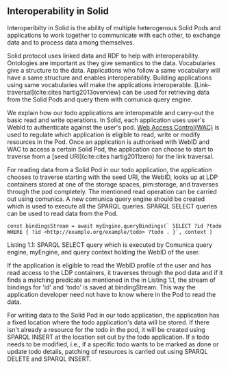 ## Interoperability in Solid

Interoperibilty in Solid is the ability of multiple heterogenous Solid Pods and applications to work together to communicate with each other, to exchange data and to process data among themselves.

Solid protocol uses linked data and RDF to help with interoperability.  Ontologies are important as they give semantics to the data. Vocabularies give a structure to the data. Applications who follow a same vocabulary will have a same structure and enables interoperability. Building applications using same vocabularies will make the applications interoperable. [Link-traversal](cite:cites hartig2013overview) can be used for retrieving data from the Solid Pods and query them with comunica query engine. 

We explain how our todo applications are interoperable and carry-out the basic read and write operations. In Solid, each application uses user's WebId to authenticate against the user's pod. [Web Access Control(WAC)](cite:cites ) is used to regulate which application is eligible to read, write or modify resources in the Pod. Once an application is authorised with WebID and WAC to access a certain Solid Pod, the application can choose to start to traverse from a [seed URI](cite:cites hartig2011zero) for the link traversal. 

For reading data from a Solid Pod in our todo application, the application chooses to traverse starting with the seed URI, the WebID, looks up at LDP containers stored at one of the storage spaces, pim:storage, and traverses through the pod completely. The mentioned read operation can be carried out using comunica. A new comunica query engine should be created which is used to execute all the SPARQL queries. SPARQL SELECT queries can be used to read data from the Pod. 

```const bindingsStream = await myEngine.queryBindings(`
        SELECT ?id ?todo WHERE {
         ?id <http://example.org/example/todo> ?todo .
        }`, context
    )```

Listing 1.1:  SPARQL SELECT query which is executed by Comunica query engine, myEngine, and query context holding the WebID of the user. 

If the application is eligible to read the WebID profile of the user and has read access to the LDP containers, it traverses through the pod data and if it finds a matching predicate as mentioned in the in Listing 1.1, the stream of bindings for 'id' and 'todo' is saved at bindingStream. This way the application developer need not have to know where in the Pod to read the data. 

For writing data to the Solid Pod in our todo application, the application has a fixed location where the todo application's data will be stored. If there isn't already a resource for the todo in the pod, it will be created using SPARQL INSERT at the location set out by the todo application. If a todo needs to be modified, i.e., if a specific todo wants to be marked as done or update todo details, patching of resources is carried out using SPARQL DELETE and SPARQL INSERT. 

